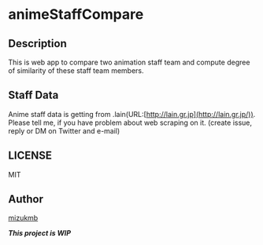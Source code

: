 # animeStaffCompare
## Description
This is web app to compare two animation staff team and compute degree of similarity of these staff team members.

## Staff Data
Anime staff data is getting from .lain(URL:[http://lain.gr.jp](http://lain.gr.jp/)).
Please tell me, if you have problem about web scraping on it.
(create issue, reply or DM on Twitter and e-mail)

## LICENSE
MIT

## Author
[mizukmb](https://twitter.com/mizukmb/)

***This project is WIP***

